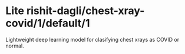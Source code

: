 # Lite rishit-dagli/chest-xray-covid/1/default/1
Lightweight deep learning model for clasifying chest xrays as COVID or normal.

<!-- parent-model: sayakpaul/chest-xray-covid/1 -->
<!-- asset-path: https://storage.googleapis.com/trained-covid-model/chest-xray-covid-tradeoff.tar.gz -->

